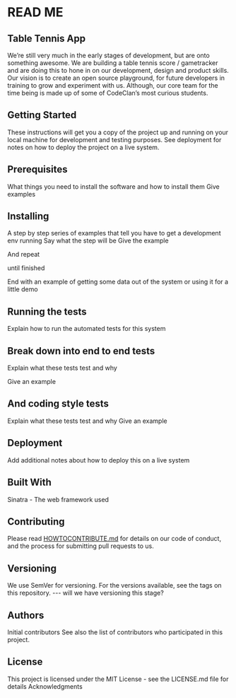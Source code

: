 # READ ME 

## Table Tennis App

We’re still very much in the early stages of development, but are onto something awesome.  We are building a table tennis score / gametracker and are doing this to hone in on our development, design and product skills.   Our vision is to create an open source playground, for future developers in training to grow and experiment with us. Although, our core team for the time being is made up of some of CodeClan’s most curious students.  

## Getting Started

These instructions will get you a copy of the project up and running on your local machine for development and testing purposes. See deployment for notes on how to deploy the project on a live system.

## Prerequisites

What things you need to install the software and how to install them
Give examples

## Installing

A step by step series of examples that tell you have to get a development env running
Say what the step will be
Give the example

And repeat

until finished

End with an example of getting some data out of the system or using it for a little demo

## Running the tests

Explain how to run the automated tests for this system

## Break down into end to end tests

Explain what these tests test and why

Give an example


## And coding style tests

Explain what these tests test and why
Give an example


## Deployment

Add additional notes about how to deploy this on a live system

## Built With

Sinatra - The web framework used

## Contributing

Please read [HOWTOCONTRIBUTE.md](https://dummyurl.com) for details on our code of conduct, and the process for submitting pull requests to us.

## Versioning

We use SemVer for versioning. For the versions available, see the tags on this repository. --- will we have versioning this stage?

## Authors

Initial contributors 
See also the list of contributors who participated in this project.

## License

This project is licensed under the MIT License - see the LICENSE.md file for details
Acknowledgments


